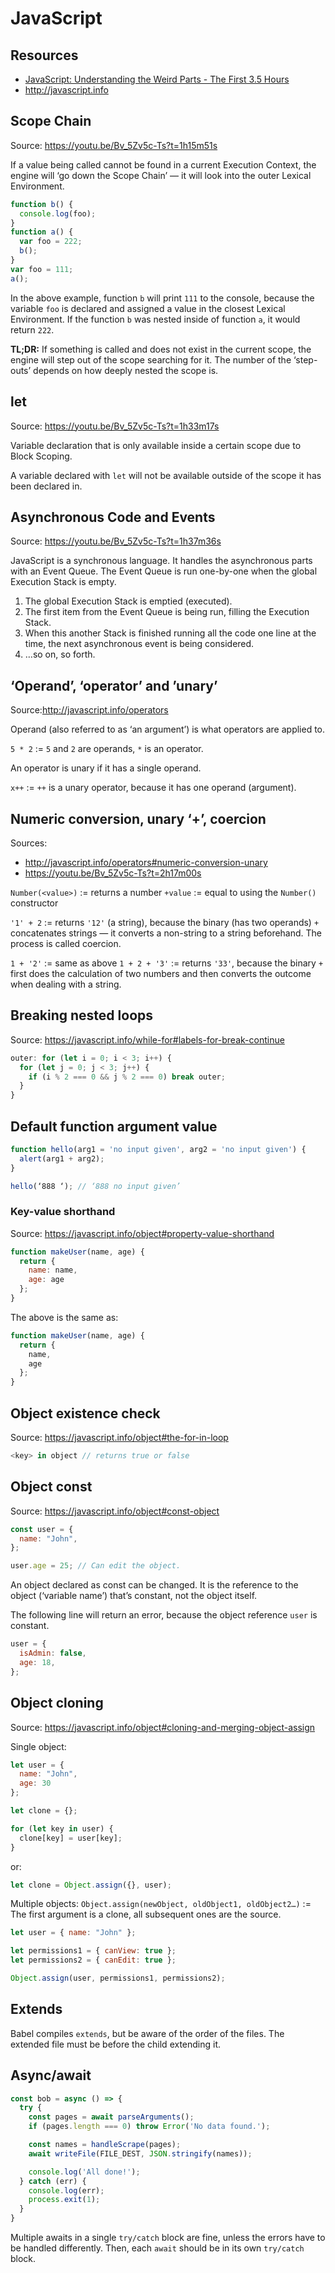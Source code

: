 # JavaScript

## Resources

- [JavaScript: Understanding the Weird Parts - The First 3.5 Hours](https://www.youtube.com/watch?v=Bv_5Zv5c-Ts)
- http://javascript.info

## Scope Chain

Source: https://youtu.be/Bv_5Zv5c-Ts?t=1h15m51s

If a value being called cannot be found in a current Execution Context, the engine will ‘go down the Scope Chain’ — it will look into the outer Lexical Environment.

```JavaScript
function b() {
  console.log(foo);
}
function a() {
  var foo = 222;
  b();
}
var foo = 111;
a();
```

In the above example, function `b` will print `111` to the console, because the variable `foo` is declared and assigned a value in the closest Lexical Environment. If the function `b` was nested inside of function `a`, it would return `222`.

**TL;DR:** If something is called and does not exist in the current scope, the engine will step out of the scope searching for it. The number of the ‘step-outs’ depends on how deeply nested the scope is.

## let

Source: https://youtu.be/Bv_5Zv5c-Ts?t=1h33m17s

Variable declaration that is only available inside a certain scope due to Block Scoping.

A variable declared with `let` will not be available outside of the scope it has been declared in.

## Asynchronous Code and Events

Source: https://youtu.be/Bv_5Zv5c-Ts?t=1h37m36s

JavaScript is a synchronous language. It handles the asynchronous parts with an Event Queue. The Event Queue is run one-by-one when the global Execution Stack is empty.

1. The global Execution Stack is emptied (executed).
2. The first item from the Event Queue is being run, filling the Execution Stack.
3. When this another Stack is finished running all the code one line at the time, the next asynchronous event is being considered.
4. …so on, so forth.

## ‘Operand’, ‘operator’ and ’unary’

Source:http://javascript.info/operators

Operand (also referred to as ‘an argument’) is what operators are applied to.

`5 * 2` := `5` and `2` are operands, `*` is an operator.

An operator is unary if it has a single operand.

`x++` := `++` is a unary operator, because it has one operand (argument).

## Numeric conversion, unary ‘+’, coercion

Sources:

- http://javascript.info/operators#numeric-conversion-unary
- https://youtu.be/Bv_5Zv5c-Ts?t=2h17m00s

`Number(<value>)` := returns a number
`+value` := equal to using the `Number()` constructor

`'1' + 2` := returns `'12'` (a string), because the binary (has two operands) `+` concatenates strings — it converts a non-string to a string beforehand. The process is called coercion.

`1 + '2'` := same as above
`1 + 2 + '3'` := returns `'33'`, because the binary `+` first does the calculation of two numbers and then converts the outcome when dealing with a string.

## Breaking nested loops

Source: https://javascript.info/while-for#labels-for-break-continue

```JavaScript
outer: for (let i = 0; i < 3; i++) {
  for (let j = 0; j < 3; j++) {
    if (i % 2 === 0 && j % 2 === 0) break outer;
  }
}
```

## Default function argument value

```JavaScript
function hello(arg1 = 'no input given', arg2 = 'no input given') {
  alert(arg1 + arg2);
}

hello(‘888 ‘); // ‘888 no input given’
```

### Key-value shorthand

Source: https://javascript.info/object#property-value-shorthand

```JavaScript
function makeUser(name, age) {
  return {
    name: name,
    age: age
  };
}
```

The above is the same as:

```JavaScript
function makeUser(name, age) {
  return {
    name,
    age
  };
}
```

## Object existence check

Source: https://javascript.info/object#the-for-in-loop

```JavaScript
<key> in object // returns true or false
```

## Object const

Source: https://javascript.info/object#const-object

```JavaScript
const user = {
  name: "John",
};

user.age = 25; // Can edit the object.
```

An object declared as const can be changed. It is the reference to the object (‘variable name’) that’s constant, not the object itself.

The following line will return an error, because the object reference `user` is constant.

```JavaScript
user = {
  isAdmin: false,
  age: 18,
};
```

## Object cloning

Source: https://javascript.info/object#cloning-and-merging-object-assign

Single object:

```JavaScript
let user = {
  name: "John",
  age: 30
};

let clone = {};

for (let key in user) {
  clone[key] = user[key];
}
```

or:

```JavaScript
let clone = Object.assign({}, user);
```

Multiple objects:
`Object.assign(newObject, oldObject1, oldObject2…)` := The first argument is a clone, all subsequent ones are the source.

```JavaScript
let user = { name: "John" };

let permissions1 = { canView: true };
let permissions2 = { canEdit: true };

Object.assign(user, permissions1, permissions2);
```

## Extends

Babel compiles `extends`, but be aware of the order of the files. The extended file must be before the child extending it.

## Async/await

```JavaScript
const bob = async () => {
  try {
    const pages = await parseArguments();
    if (pages.length === 0) throw Error('No data found.');

    const names = handleScrape(pages);
    await writeFile(FILE_DEST, JSON.stringify(names));

    console.log('All done!');
  } catch (err) {
    console.log(err);
    process.exit(1);
  }
}
```

Multiple awaits in a single `try/catch` block are fine, unless the errors have to be handled differently. Then, each `await` should be in its own `try/catch` block.
